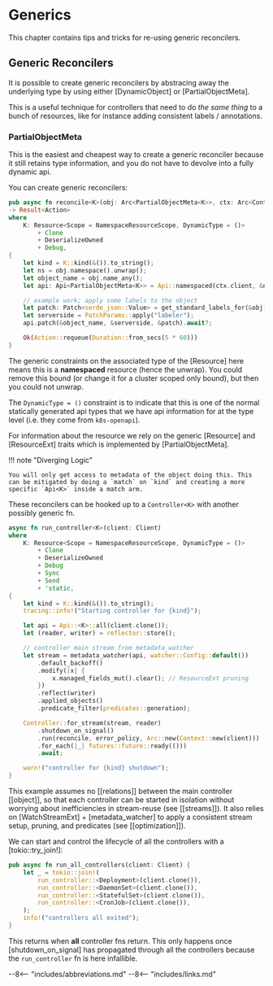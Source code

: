 # Generics

This chapter contains tips and tricks for re-using generic reconcilers.

## Generic Reconcilers
It is possible to create generic reconcilers by abstracing away the underlying type by using either [DynamicObject] or [PartialObjectMeta].

This is a useful technique for controllers that need to do _the same thing_ to a bunch of resources, like for instance adding consistent labels / annotations.

### PartialObjectMeta

This is the easiest and cheapest way to create a generic reconciler because it still retains type information, and you do not have to devolve into a fully dynamic api.

You can create generic reconcilers:

```rust
pub async fn reconcile<K>(obj: Arc<PartialObjectMeta<K>>, ctx: Arc<Context>)
-> Result<Action>
where
    K: Resource<Scope = NamespaceResourceScope, DynamicType = ()>
        + Clone
        + DeserializeOwned
        + Debug,
{
    let kind = K::kind(&()).to_string();
    let ns = obj.namespace().unwrap();
    let object_name = obj.name_any();
    let api: Api<PartialObjectMeta<K>> = Api::namespaced(ctx.client, &ns);

    // example work; apply some labels to the object
    let patch: Patch<serde_json::Value> = get_standard_labels_for(&obj)?;
    let serverside = PatchParams::apply("labeler");
    api.patch(&object_name, &serverside, &patch).await?;

    Ok(Action::requeue(Duration::from_secs(5 * 60)))
}
```

The generic constraints on the associated type of the [Resource] here means this is a __namespaced__ resource (hence the unwrap). You could remove this bound (or change it for a cluster scoped only bound), but then you could not unwrap.

The `DynamicType = ()` constraint is to indicate that this is one of the normal statically generated api types that we have api information for at the type level (i.e. they come from `k8s-openapi`).

For information about the resource we rely on the generic [Resource] and [ResourceExt] traits which is implemented by [PartialObjectMeta].

!!! note "Diverging Logic"

    You will only get access to metadata of the object doing this. This can be mitigated by doing a `match` on `kind` and creating a more specific `Api<K>` inside a match arm.


These reconcilers can be hooked up to a `Controller<K>` with another possibly generic fn.

```rust
async fn run_controller<K>(client: Client)
where
    K: Resource<Scope = NamespaceResourceScope, DynamicType = ()>
        + Clone
        + DeserializeOwned
        + Debug
        + Sync
        + Send
        + 'static,
{
    let kind = K::kind(&()).to_string();
    tracing::info!("Starting controller for {kind}");

    let api = Api::<K>::all(client.clone());
    let (reader, writer) = reflector::store();

    // controller main stream from metadata_watcher
    let stream = metadata_watcher(api, watcher::Config::default())
        .default_backoff()
        .modify(|x| {
            x.managed_fields_mut().clear(); // ResourceExt pruning
        })
        .reflect(writer)
        .applied_objects()
        .predicate_filter(predicates::generation);

    Controller::for_stream(stream, reader)
        .shutdown_on_signal()
        .run(reconcile, error_policy, Arc::new(Context::new(client)))
        .for_each(|_| futures::future::ready(()))
        .await;

    warn!("controller for {kind} shutdown");
}
```

This example assumes no [[relations]] between the main controller [[object]], so that each controller can be started in isolation without worrying about inefficiencies in stream-reuse (see [[streams]]). It also relies on [WatchStreamExt] + [metadata_watcher] to apply a consistent stream setup, pruning, and predicates (see [[optimization]]).

We can start and control the lifecycle of all the controllers with a [tokio::try_join!]:

```rust
pub async fn run_all_controllers(client: Client) {
    let _ = tokio::join!(
        run_controller::<Deployment>(client.clone()),
        run_controller::<DaemonSet>(client.clone()),
        run_controller::<StatefulSet>(client.clone()),
        run_controller::<CronJob>(client.clone()),
    );
    info!("controllers all exited");
}
```

This returns when **all** controller fns return. This only happens once [shutdown_on_signal] has propagated through all the controllers because the `run_controller` fn is here infallible.


--8<-- "includes/abbreviations.md"
--8<-- "includes/links.md"
